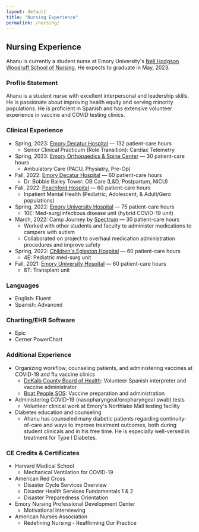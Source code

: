 ```yaml
---
layout: default
title: "Nursing Experience"
permalink: /nursing/
---
```


## Nursing Experience
Ahanu is currently a student nurse at Emory University's [Nell Hodgson Woodruff School of Nursing](https://nursing.emory.edu). He expects to graduate in May, 2023. 

### Profile Statement
Ahanu is a student nurse with excellent interpersonal and leadership skills. He is passionate about improving health equity and serving minority populations. He is proficient in Spanish and has extensive volunteer experience in vaccine and COVID testing clinics.  

### Clinical Experience
* Spring, 2023: [Emory Decatur Hospital](https://www.emoryhealthcare.org/locations/hospitals/emory-decatur-hospital/index.html) — 132 patient-care hours  
  * Senior Clinical Practicum (Role Transition): Cardiac Telemetry  
* Spring, 2023: [Emory Orthopaedics & Spine Center](https://www.emoryhealthcare.org/centers-programs/orthopedic-spine-center/index.html) — 30 patient-care hours  
  * Ambulatory Care (PACU, Physiatry, Pre-Op)  
* Fall, 2022: [Emory Decatur Hospital](https://www.emoryhealthcare.org/locations/hospitals/emory-decatur-hospital/index.html) — 60 patient-care hours  
  * Dr. Bobbie Bailey Tower: OB Care (L&D, Postpartum, NICU)  
* Fall, 2022: [Peachford Hospital](https://peachford.com) — 60 patient-care hours  
  * Inpatient Mental Health (Pediatric, Adolescent, & Adult/Gero populations)  
* Spring, 2022: [Emory University Hospital](https://www.emoryhealthcare.org/locations/hospitals/emory-university-hospital/index.html) — 75 patient-care hours  
  * 10E: Med-surg/infectious disease unit (hybrid COVID-19 unit)  
* March, 2022: Camp Journey by [Spectrum](https://www.atl-spectrum.com/) — 30 patient-care hours
  * Worked with other students and faculty to administer medications to campers with autism
  * Collaborated on project to overhaul medication administration procedures and improve safety
* Spring, 2022: [Children's Egleston Hospital](https://www.choa.org/locations/egleston-hospital) — 60 patient-care hours  
  * 4E: Pediatric med-surg unit  
* Fall, 2021: [Emory University Hospital](https://www.emoryhealthcare.org/locations/hospitals/emory-university-hospital/index.html) — 60 patient-care hours  
  * 6T: Transplant unit  

### Languages
* English: Fluent  
* Spanish: Advanced

### Charting/EHR Software
* Epic 
* Cerner PowerChart  

### Additional Experience
* Organizing workflow, counseling patients, and administering vaccines at COVID-19 and flu vaccine clinics  
  * [DeKalb County Board of Health](https://www.dekalbhealth.net/): Volunteer Spanish interpreter and vaccine administrator
  * [Boat People SOS](https://www.bpsos.org): Vaccine preparation and administration
* Administering COVID-19 (nasopharyngeal/oropharyngeal swab) tests
  * Volunteer clinical work at Emory's Northlake Mall testing facility
* Diabetes education and counseling
  * Ahanu has counseled many diabetic patients regarding continuity-of-care and ways to improve treatment outcomes, both during student clinicals and in his free time. He is especially well-versed in treatment for Type I Diabetes.

### CE Credits & Certificates
* Harvard Medical School
  * Mechanical Ventilation for COVID-19
* American Red Cross
  * Disaster Cycle Services Overview
  * Disaster Health Services Fundamentals 1 & 2
  * Disaster Preparedness Orientation
* Emory Nursing Professional Development Center
  * Motivational Interviewing
* American Nurses Association
  * Redefining Nursing - Reaffirming Our Practice  
  


